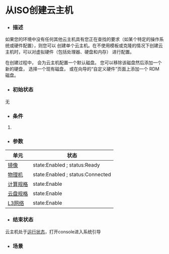 # 从ISO创建云主机

* ### 描述

如果您的环境中没有任何其他云主机具有您正在查找的要求（如某个特定的操作系统或硬件配置），则您可以创建单个云主机。在不使用模板或克隆的情况下创建云主机时，可以对虚拟硬件（包括处理器、硬盘和内存）进行配置。

在创建过程中， 会为云主机配置一个默认磁盘。 您可以移除该磁盘然后添加一个新的硬盘， 选择一个现有磁盘，或在向导的“自定义硬件”页面上添加一个 RDM 磁盘。

* ### 初始状态
无
* ### 条件
 1. 
* ### 参数
 | 单元 | 状态 |
| ---| ---| 
| [镜像](/Unit/Image/README.md) |state:Enabled ; status:Ready|
| [物理机](/Unit/Host/README.md)|state:Enabled ; status:Connected|
| [计算规格](/Unit/Compute_Offering/README.md) | state:Enable |
| [云盘规格](/Unit/Volume_Offering/README.md) | state:Enable |
| [L3网络](/Unit/L3/README.md) | state:Enable |

* ### 结束状态
云主机处于[运行状态](/Unit/VM/status.md)，打开console进入系统引导

* ### 场景

